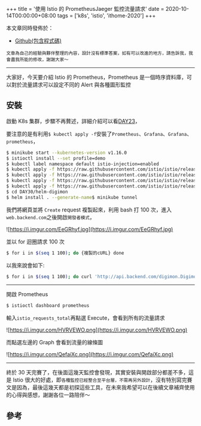 +++
title = '使用 Istio 的 PrometheusJaeger 監控流量請求'
date = 2020-10-14T00:00:00+08:00
tags = ['k8s', 'istio', 'ithome-2020']
+++

本文章同時發佈於：

- [Github(包含程式碼)](https://github.com/superj80820/2020-ithelp-contest/blob/master/DAY30)

```
文章為自己的經驗與夥伴整理的內容，設計沒有標準答案，如有可以改進的地方，請告訴我，我會盡我所能的修改，謝謝大家～
```

---

大家好，今天要介紹 Istio 的 Prometheus，Prometheus
是一個時序資料庫，可以對於流量請求可以設定不同的 Alert
與各種圖形監控

## 安裝

啟動 K8s 集群，步驟不再贅述，詳細介紹可以看[DAY23](https://ithelp.ithome.com.tw/articles/10250134)，

要注意的是有利用`$ kubectl apply -f`安裝了`Prometheus`、`Grafana`、`Grafana`、`prometheus`，

```bash
$ minikube start --kubernetes-version v1.16.0
$ istioctl install --set profile=demo
$ kubectl label namespace default istio-injection=enabled
$ kubectl apply -f https://raw.githubusercontent.com/istio/istio/release-1.7/samples/addons/jaeger.yaml
$ kubectl apply -f https://raw.githubusercontent.com/istio/istio/release-1.7/samples/addons/prometheus.yaml
$ kubectl apply -f https://raw.githubusercontent.com/istio/istio/release-1.7/samples/addons/grafana.yaml
$ kubectl apply -f https://raw.githubusercontent.com/istio/istio/release-1.7/samples/addons/Grafana.yaml
$ cd DAY30/helm-digimon
$ helm install . --generate-name$ minikube tunnel
```

我們將網頁並將 `Create` request 複製起來，利用 bash 打 100
次，進入`web.backend.com`之後開啟`開發者模式`，

![https://i.imgur.com/EeGRhyf.jpg](https://i.imgur.com/EeGRhyf.jpg)

並以 for 迴圈請求 100 次

```bash
$ for i in $(seq 1 100); do {複製的cURL} done
```

以我來說會如下:

```bash
$ for i in $(seq 1 100); do curl 'http://api.backend.com/digimon.Digimon/Create' \  -H 'Connection: keep-alive' \  -H 'Accept: application/grpc-web-text' \  -H 'X-User-Agent: grpc-web-javascript/0.1' \  -H 'X-Grpc-Web: 1' \  -H 'User-Agent: Mozilla/5.0 (Macintosh; Intel Mac OS X 10_15_4) AppleWebKit/537.36 (KHTML, like Gecko) Chrome/86.0.4240.75 Safari/537.36' \  -H 'Content-Type: application/grpc-web-text' \  -H 'Origin: http://web.backend.com' \  -H 'Referer: http://web.backend.com/' \  -H 'Accept-Language: en-US,en;q=0.9,zh-TW;q=0.8,zh;q=0.7' \  --data-binary 'AAAAAAgKBkFndW1vbg==' \  --compressed \  --insecure; done
```

---

開啟 Prometheus

```bash
$ istioctl dashboard prometheus
```

輸入`istio_requests_total`再點選
Execute，會看到所有的流量請求

![https://i.imgur.com/HVRVEWO.png](https://i.imgur.com/HVRVEWO.png)

而點選左邊的 Graph 會看到流量的線條圖

![https://i.imgur.com/QefaiXc.png](https://i.imgur.com/QefaiXc.png)

---

終於 30
天完賽了，在後面這幾天監控會發現，其實安裝與開啟部分都差不多，這是 Istio
很大的好處，即`各種監控已經整合至平台層，不需再另外設計`，沒有特別寫完賽文是因為，最後這幾天都是初探這些工具，在未來我希望可以在後續文章補齊使用的心得與感想，謝謝各位一路陪伴～

## 參考